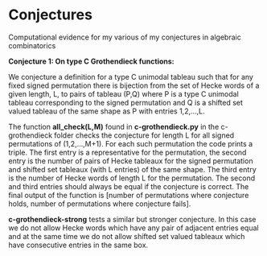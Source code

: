 # Conjectures
Computational evidence for my various of my conjectures in algebraic combinatorics


<strong>Conjecture 1: On type C Grothendieck functions:</strong>

We conjecture a definition for a type C unimodal tableau such that for any fixed signed permutation there is bijection from the set of Hecke words of a given length, L, to pairs of tableau (P,Q) where P is a type C unimodal tableau corresponding to the signed permutation and Q is a shifted set valued tableau of the same shape as P with entries 1,2,...,L. 

The function <strong>all_check(L,M)</strong> found in <strong>c-grothendieck.py</strong> in the c-grothendieck folder checks the conjecture for length L for  all signed permutations of (1,2,...,M+1). For each such permutation the code prints a triple.  The first entry is a representative for the permutation, the second entry is the number of pairs of Hecke tableaux for the signed permutation and shifted set tableaux (with L entries) of the same shape. The third entry is the number of Hecke words of  length L for the permutation.  The second and third entries should always be equal if the conjecture is correct.  The final output of the function is [number of permutations where conjecture holds, number of permutations where conjecture fails].

<strong>c-grothendieck-strong</strong> tests a similar but stronger conjecture.  In this case we do not allow Hecke words which have any pair of adjacent entries equal and at the same time we do not allow shifted set valued tableaux which have consecutive entries in the same box.

